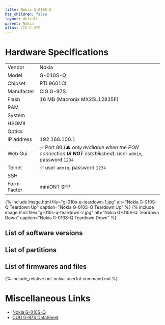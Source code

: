 ```yaml
---
title: Nokia G-010S-Q
has_children: false
layout: default
parent: Nokia
alias: CIG G-97S
---
```


# Hardware Specifications

|             |                                                                                                                   |
| ----------- | ----------------------------------------------------------------------------------------------------------------- |
| Vendor      | Nokia                                                                                                             |
| Model       | G-010S-Q                                                                                                          |
| Chipset     | RTL9601CI                                                                                                         |
| Manufacter  | CIG G-97S                                                                                                         |
| Flash       | 16 MB (Macronix MX25L12835F)                                                                                      |
| RAM         |                                                                                                                   |
| System      |                                                                                                                   |
| HSGMII      |                                                                                                                   |
| Optics      |                                                                                                                   |
| IP address  | 192.168.100.1                                                                                                     |
| Web Gui     | ✅ Port 80 (⚠️ *only available when the PON connection **IS NOT** estabilished*), user `admin`, password `1234` |
| Telnet      | ✅ user `admin`, password `1234`                                                                                  |
| SSH         |                                                                                                                   |
| Form Factor | miniONT SFP                                                                                                       |

{% include image.html file="g-010s-q-teardown-1.jpg" alt="Nokia G-010S-Q Teardown Up" caption="Nokia G-010S-Q Teardown Up" %}
{% include image.html file="g-010s-q-teardown-2.jpg" alt="Nokia G-010S-Q Teardown Down" caption="Nokia G-010S-Q Teardown Down" %}


## List of software versions
## List of partitions
## List of firmwares and files

{% include_relative ont-nokia-userful-command.md %}

# Miscellaneous Links

- [Nokia G-010S-Q](https://github.com/Anime4000/RTL960x/issues/52)
- [CUG G-97S DataSheet](https://www.cigtech.com/wp-content/uploads/2018/09/G-97S_DataSheet_V2.pdf)


